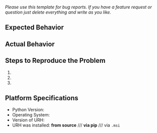 _Please use this template for bug reports. If you have a feature request or question just delete everything and write as you like._
## Expected Behavior


## Actual Behavior


## Steps to Reproduce the Problem

  1.
  2.
  3.

## Platform Specifications

  - Python Version:
  - Operating System:
  - Version of URH:
  - URH was installed: __from source__ /// __via pip__ /// via ```.msi```
